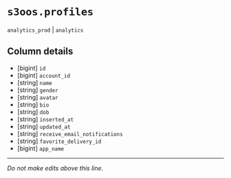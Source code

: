 # `s3oos.profiles`
`analytics_prod` | `analytics`

## Column details
* [bigint]    `id`
* [bigint]    `account_id`
* [string]    `name`
* [string]    `gender`
* [string]    `avatar`
* [string]    `bio`
* [string]    `dob`
* [string]    `inserted_at`
* [string]    `updated_at`
* [string]    `receive_email_notifications`
* [string]    `favorite_delivery_id`
* [bigint]    `app_name`

-------------------------------------------------------------------------------
*Do not make edits above this line.*
